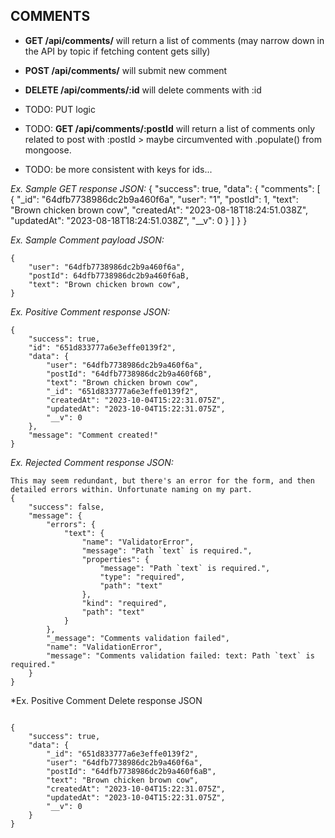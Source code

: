 ## COMMENTS
- **GET /api/comments/** will return a list of comments (may narrow down in the API by topic if fetching content gets silly)

- **POST /api/comments/** will submit new comment
- **DELETE /api/comments/:id** will delete comments with :id
- TODO: PUT logic
- TODO: **GET /api/comments/:postId** will return a list of comments only related to post with :postId > maybe circumvented with .populate() from mongoose.
- TODO: be more consistent with keys for ids...

*Ex. Sample GET response JSON:*
{
    "success": true,
    "data": {
        "comments": [
            {
                "_id": "64dfb7738986dc2b9a460f6a",
                "user": "1",
                "postId": 1,
                "text": "Brown chicken brown cow",
                "createdAt": "2023-08-18T18:24:51.038Z",
                "updatedAt": "2023-08-18T18:24:51.038Z",
                "__v": 0
            }
        ]
    }
}



*Ex. Sample Comment payload JSON:*
```
{
    "user": "64dfb7738986dc2b9a460f6a",
    "postId": 64dfb7738986dc2b9a460f6aB,
    "text": "Brown chicken brown cow",
}

```

*Ex. Positive Comment response JSON:*
```
{
    "success": true,
    "id": "651d833777a6e3effe0139f2",
    "data": {
        "user": "64dfb7738986dc2b9a460f6a",
        "postId": "64dfb7738986dc2b9a460f6B",
        "text": "Brown chicken brown cow",
        "_id": "651d833777a6e3effe0139f2",
        "createdAt": "2023-10-04T15:22:31.075Z",
        "updatedAt": "2023-10-04T15:22:31.075Z",
        "__v": 0
    },
    "message": "Comment created!"
}
```
*Ex. Rejected Comment response JSON:*
```
This may seem redundant, but there's an error for the form, and then detailed errors within. Unfortunate naming on my part.
{
    "success": false,
    "message": {
        "errors": {
            "text": {
                "name": "ValidatorError",
                "message": "Path `text` is required.",
                "properties": {
                    "message": "Path `text` is required.",
                    "type": "required",
                    "path": "text"
                },
                "kind": "required",
                "path": "text"
            }
        },
        "_message": "Comments validation failed",
        "name": "ValidationError",
        "message": "Comments validation failed: text: Path `text` is required."
    }
}
```
*Ex. Positive Comment Delete response JSON
```

{
    "success": true,
    "data": {
        "_id": "651d833777a6e3effe0139f2",
        "user": "64dfb7738986dc2b9a460f6a",
        "postId": "64dfb7738986dc2b9a460f6aB",
        "text": "Brown chicken brown cow",
        "createdAt": "2023-10-04T15:22:31.075Z",
        "updatedAt": "2023-10-04T15:22:31.075Z",
        "__v": 0
    }
}

```
